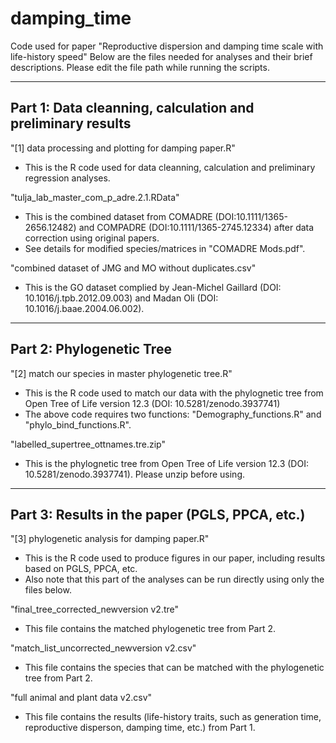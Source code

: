 # damping_time
Code used for paper "Reproductive dispersion and damping time scale with life-history speed"
Below are the files needed for analyses and their brief descriptions.
Please edit the file path while running the scripts.

------------------------------------------------------------
Part 1: Data cleanning, calculation and preliminary results
------------------------------------------------------------
"[1] data processing and plotting for damping paper.R"
 - This is the R code used for data cleanning, calculation and preliminary regression analyses.
 
"tulja_lab_master_com_p_adre.2.1.RData"
- This is the combined dataset from COMADRE (DOI:10.1111/1365-2656.12482) and COMPADRE (DOI:10.1111/1365-2745.12334) after data correction using original papers.
- See details for modified species/matrices in "COMADRE Mods.pdf".

"combined dataset of JMG and MO without duplicates.csv"
- This is the GO dataset complied by Jean-Michel Gaillard (DOI: 10.1016/j.tpb.2012.09.003) and Madan Oli (DOI: 10.1016/j.baae.2004.06.002).

------------------------------------------------------------
Part 2: Phylogenetic Tree
-------------------------------------------------------------
"[2] match our species in master phylogenetic tree.R"
- This is the R code used to match our data with the phylognetic tree from Open Tree of Life version 12.3 (DOI: 10.5281/zenodo.3937741)
- The above code requires two functions: "Demography_functions.R" and "phylo_bind_functions.R".

"labelled_supertree_ottnames.tre.zip"
- This is the phylognetic tree from Open Tree of Life version 12.3 (DOI: 10.5281/zenodo.3937741). Please unzip before using.

------------------------------------------------------------
Part 3: Results in the paper (PGLS, PPCA, etc.)
------------------------------------------------------------
"[3] phylogenetic analysis for damping paper.R"
- This is the R code used to produce figures in our paper, including results based on PGLS, PPCA, etc.
- Also note that this part of the analyses can be run directly using only the files below.

"final_tree_corrected_newversion v2.tre"
- This file contains the matched phylogenetic tree from Part 2.

"match_list_uncorrected_newversion v2.csv"
- This file contains the species that can be matched with the phylogenetic tree from Part 2.

"full animal and plant data v2.csv"
- This file contains the results (life-history traits, such as generation time, reproductive disperson, damping time, etc.) from Part 1.
